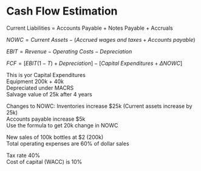 # Cash Flow Estimation

Current Liabilities = Accounts Payable + Notes Payable + Accruals

$NOWC=Current\ Assets-(Accrued\ wages\ and\ taxes+Accounts\ payable)$

$EBIT=Revenue-Operating\ Costs-Depreciation$

$FCF = [EBIT(1-T)+Depreciation]-[Capital\ Expenditures+\Delta NOWC]$

This is yor Capital Expenditures  
Equipment 200k + 40k  
Depreciated under MACRS  
Salvage value of 25k after 4 years  

Changes to NOWC:
Inventories increase $25k (Current assets increase by 25k)  
Accounts payable increase $5k  
Use the formula to get 20k change in NOWC

New sales of 100k bottles at $2 (200k)  
Total operating expenses are 60% of dollar sales  

Tax rate 40%  
Cost of capital (WACC) is 10%  
